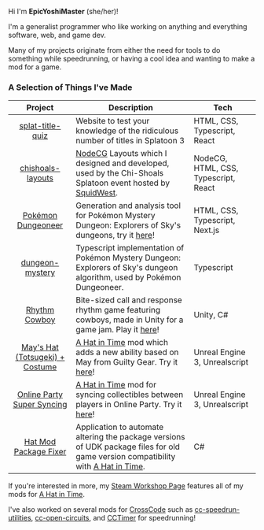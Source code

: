 Hi I'm **EpicYoshiMaster** (she/her)!

I'm a generalist programmer who like working on anything and everything software, web, and game dev.

Many of my projects originate from either the need for tools to do something while speedrunning, or having a cool idea and wanting to make a mod for a game.

### A Selection of Things I've Made

| Project | Description | Tech |
| :-: | --- | --- |
| [splat-title-quiz](https://github.com/EpicYoshiMaster/splat-title-quiz) | Website to test your knowledge of the ridiculous number of titles in Splatoon 3 | HTML, CSS, Typescript, React |
| [chishoals-layouts](https://github.com/EpicYoshiMaster/chishoals-layouts) | [NodeCG](https://www.nodecg.dev/) Layouts which I designed and developed, used by the Chi-Shoals Splatoon event hosted by [SquidWest](https://twitter.com/SquidWest). | NodeCG, HTML, CSS, Typescript, React |
| [Pokémon Dungeoneer](https://github.com/EpicYoshiMaster/pokemon-dungeoneer) | Generation and analysis tool for Pokémon Mystery Dungeon: Explorers of Sky's dungeons, try it [here](https://pokemon-dungeoneer.vercel.app/)! | HTML, CSS, Typescript, Next.js |
| [dungeon-mystery](https://github.com/EpicYoshiMaster/dungeon-mystery) | Typescript implementation of Pokémon Mystery Dungeon: Explorers of Sky's dungeon algorithm, used by Pokémon Dungeoneer. | Typescript |
| [Rhythm Cowboy](https://github.com/EpicYoshiMaster/Rhythm-Cowboy) | Bite-sized call and response rhythm game featuring cowboys, made in Unity for a game jam. Play it [here](https://epicyoshimaster.itch.io/rhythm-cowboy)! | Unity, C# |
| [May's Hat (Totsugeki) + Costume](https://github.com/EpicYoshiMaster/TotsugekiMod) | [A Hat in Time](https://www.gearsforbreakfast.com/games/a-hat-in-time/) mod which adds a new ability based on May from Guilty Gear. Try it [here](https://steamcommunity.com/sharedfiles/filedetails/?id=2863805188)! | Unreal Engine 3, Unrealscript |
| [Online Party Super Syncing](https://github.com/EpicYoshiMaster/OnlinePartySuperSyncing) | [A Hat in Time](https://www.gearsforbreakfast.com/games/a-hat-in-time/) mod for syncing collectibles between players in Online Party. Try it [here](https://steamcommunity.com/sharedfiles/filedetails/?id=2065978874)! | Unreal Engine 3, Unrealscript |
| [Hat Mod Package Fixer](https://github.com/EpicYoshiMaster/hat-mod-package-fixer) | Application to automate altering the package versions of UDK package files for old game version compatibility with [A Hat in Time](https://www.gearsforbreakfast.com/games/a-hat-in-time/). | C# |

If you're interested in more, my [Steam Workshop Page](https://steamcommunity.com/id/EpicYoshiMaster/myworkshopfiles/) features all of my mods for [A Hat in Time](https://www.gearsforbreakfast.com/games/a-hat-in-time/).

I've also worked on several mods for [CrossCode](http://www.cross-code.com/) such as [cc-speedrun-utilities](https://github.com/CCDirectLink/cc-speedrun-utilities), [cc-open-circuits](https://github.com/CCDirectLink/cc-open-circuits), and [CCTimer](https://github.com/CCDirectLink/CCTimer) for speedrunning!

